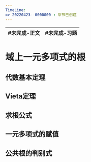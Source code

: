 ```yaml
---
TimeLine: 
=> 20220423--0000000 : 章节已创建
---
```

| #未完成-正文 | #未完成-习题 |
| ------------ | ------------ |

# 域上一元多项式的根

## 代数基本定理

## Vieta定理

## 求根公式

## 一元多项式的赋值

## 公共根的判别式

